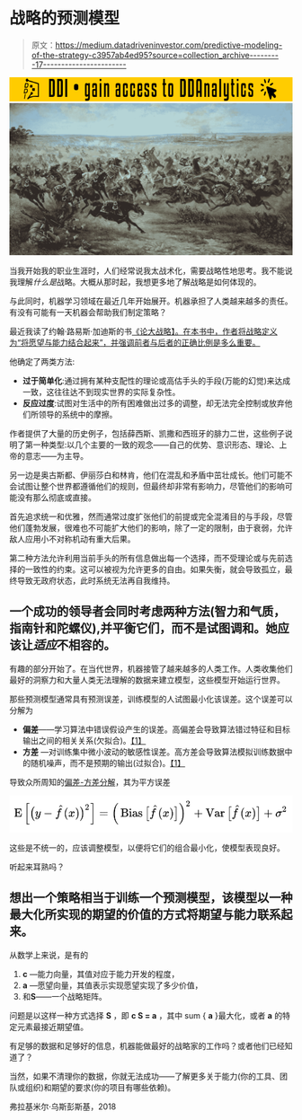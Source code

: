 # 战略的预测模型

> 原文：<https://medium.datadriveninvestor.com/predictive-modeling-of-the-strategy-c3957ab4ed95?source=collection_archive---------17----------------------->

[![](img/6a3c5528f5133c86bd33e0f73c340077.png)](http://www.track.datadriveninvestor.com/181206BYellow)![](img/a9542df846db4f909a843972c73293f5.png)

当我开始我的职业生涯时，人们经常说我太战术化，需要战略性地思考。我不能说我理解*什么是*战略。大概从那时起，我想更多地了解战略是如何体现的。

与此同时，机器学习领域在最近几年开始展开。机器承担了人类越来越多的责任。有没有可能有一天机器会帮助我们制定策略？

最近我读了约翰·路易斯·加迪斯的书[《论大战略】。在本书中，作者将战略定义为“将愿望与能力结合起来”，并强调前者与后者的正确比例是多么重要。](https://www.amazon.com/Grand-Strategy-John-Lewis-Gaddis/dp/1594203512)

他确定了两类方法:

*   **过于简单化**:通过拥有某种支配性的理论或高估手头的手段(万能的幻觉)来达成一致，这往往达不到现实世界的实际复杂性。
*   **反应过度**:试图对生活中的所有困难做出过多的调整，却无法完全控制或放弃他们所领导的系统中的摩擦。

作者提供了大量的历史例子，包括薛西斯、凯撒和西班牙的腓力二世，这些例子说明了第一种类型:以几个主要的一致的观念——自己的优势、意识形态、理论、上帝的意志——为主导。

另一边是奥古斯都、伊丽莎白和林肯，他们在混乱和矛盾中茁壮成长。他们可能不会试图让整个世界都遵循他们的规则，但最终却非常有影响力，尽管他们的影响可能没有那么彻底或直接。

首先追求统一和优雅，然而通常过度扩张他们的前提或完全混淆目的与手段，尽管他们蓬勃发展，很难也不可能扩大他们的影响，除了一定的限制，由于衰弱，允许敌人应用小不对称机动有重大后果。

第二种方法允许利用当前手头的所有信息做出每一个选择，而不受理论或与先前选择的一致性的约束。这可以被视为允许更多的自由。如果失衡，就会导致孤立，最终导致无政府状态，此时系统无法再自我维持。

## 一个成功的领导者会同时考虑两种方法(智力和气质，指南针和陀螺仪),并平衡它们，而不是试图调和。她应该让*适应*不相容的。

有趣的部分开始了。在当代世界，机器接管了越来越多的人类工作。人类收集他们最好的洞察力和大量人类无法理解的数据来建立模型，这些模型开始运行世界。

那些预测模型通常具有预测误差，训练模型的人试图最小化该误差。这个误差可以分解为

*   **偏差**——学习算法中错误假设产生的误差。高偏差会导致算法错过特征和目标输出之间的相关关系(欠拟合)。[【1】](https://en.m.wikipedia.org/wiki/Bias–variance_tradeoff)
*   **方差** —对训练集中微小波动的敏感性误差。高方差会导致算法模拟训练数据中的随机噪声，而不是预期的输出(过拟合)。[【1】](https://en.m.wikipedia.org/wiki/Bias–variance_tradeoff)

导致众所周知的[偏差-方差分解](https://en.m.wikipedia.org/wiki/Bias–variance_tradeoff)，其为平方误差

![](img/a218b3ba1eec1f56cd19ee48a1368992.png)

这些是不统一的，应该调整模型，以便将它们的组合最小化，使模型表现良好。

听起来耳熟吗？

## 想出一个策略相当于训练一个预测模型，该模型以一种最大化所实现的期望的价值的方式将期望与能力联系起来。

从数学上来说，是有的

1.  **c** —能力向量，其值对应于能力开发的程度，
2.  **a** —愿望向量，其值表示实现愿望实现了多少价值，
3.  和**S**——一个战略矩阵。

问题是以这样一种方式选择 **S** ，即 **c S = a** ，其中 sum { **a** }最大化，或者 **a** 的特定元素最接近期望值。

有足够的数据和足够好的信息，机器能做最好的战略家的工作吗？或者他们已经知道了？

当然，如果不清理你的数据，你就无法成功——了解更多关于能力(你的工具、团队或组织)和期望的要求(你的项目有哪些依赖)。

弗拉基米尔·乌斯彭斯基，2018